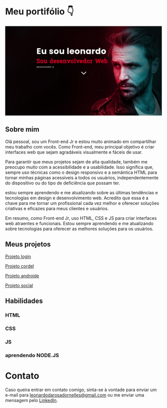 <h1> Meu portifólio 👇</h1>

[![Meu portifolio](https://github.com/LeonardoDaRosaDornelles/portfolio/blob/main/imagens/sb-portifolio.png)](https://leonardodarosadornelles.github.io/portifolio/)
 
<h2>Sobre mim</h2>
Olá pessoal, sou um Front-end Jr e estou muito animado em compartilhar meu trabalho com vocês. Como Front-end, meu principal objetivo é criar interfaces web que sejam agradáveis visualmente e fáceis de usar.

Para garantir que meus projetos sejam de alta qualidade, também me preocupo muito com a acessibilidade e a usabilidade. Isso significa que, sempre uso técnicas como o design responsivo e a semântica HTML para tornar minhas páginas acessíveis a todos os usuários, independentemente do dispositivo ou do tipo de deficiência que possam ter.

estou sempre aprendendo e me atualizando sobre as últimas tendências e tecnologias em design e desenvolvimento web. Acredito que essa é a chave para me tornar um profissional cada vez melhor e oferecer soluções criativas e eficazes para meus clientes e usuários.

Em resumo, como Front-end Jr, uso HTML, CSS e JS para criar interfaces web atraentes e funcionais. Estou sempre aprendendo e me atualizando sobre tecnologias para oferecer as melhores soluções para os usuários.

<h2>Meus projetos</h2> 

[Projeto login](https://leonardodarosadornelles.github.io/projeto-login/)

[Projeto cordel](https://leonardodarosadornelles.github.io/projeto-cordel/)

[Projeto androide](https://leonardodarosadornelles.github.io/projeto-andorid/)

[Projeto social](https://leonardodarosadornelles.github.io/projeto-social/)

<h2>Habilidades</h2>
<H3>HTML</H3>
<H3>CSS</H3>
<H3>JS</H3>
<H3>aprendendo NODE.JS</H3>

<h1>Contato</h1>
Caso queira entrar em contato comigo, sinta-se à vontade para enviar um e-mail para <a href="mailto:leonardodarosadornelles@gmail.com" target="blank">leonardodarosadornelles@gmail.com</a> ou me enviar uma mensagem pelo <a href="https://www.linkedin.com/in/leonardo-da-rosa-dornelles-165187240" target="blank">LinkedIn</a>.

